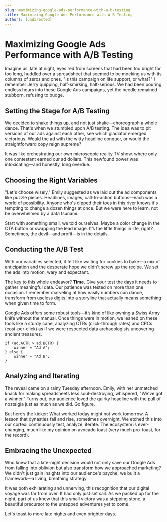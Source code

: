 ```yaml
---
slug: maximizing-google-ads-performance-with-a-b-testing
title: Maximizing Google Ads Performance with A B Testing
authors: [undirected]
---
```


# Maximizing Google Ads Performance with A/B Testing

Imagine us, late at night, eyes red from screens that had been too bright for too long, huddled over a spreadsheet that seemed to be mocking us with its columns of zeros and ones. "Is this campaign on life support, or what?" I remember Jerry quipping, half-smirking, half-serious. We had been pouring endless hours into these Google Ads campaigns, yet the needle remained stubborn, refusing to budge.

## Setting the Stage for A/B Testing

We decided to shake things up, and not just shake—choreograph a whole dance. That's when we stumbled upon A/B testing. The idea was to pit versions of our ads against each other, see which gladiator emerged victorious. Would the ad with the witty headline conquer, or would the straightforward copy reign supreme?

It was like orchestrating our own microscopic reality TV show, where only one contestant earned our ad dollars. This newfound power was intoxicating—and honestly, long overdue.

## Choosing the Right Variables

"Let's choose wisely," Emily suggested as we laid out the ad components like puzzle pieces. Headlines, images, call-to-action buttons—each was a world of possibility. Anyone who's dipped their toes in this river knows it's tempting to change a dozen things at once. But we were here to learn, not be overwhelmed by a data tsunami.

Start with something small, we told ourselves. Maybe a color change in the CTA button or swapping the lead image. It’s the little things in life, right? Sometimes, the devil—and profit—is in the details.

## Conducting the A/B Test

With our variables selected, it felt like waiting for cookies to bake—a mix of anticipation and the desperate hope we didn't screw up the recipe. We set the ads into motion, wary and expectant.

The key to this whole endeavor? **Time.** Give your test the days it needs to gather meaningful data. Our patience was tested on more than one occasion. I remember marveling at how easily numbers can dance, transform from useless digits into a storyline that actually means something when given time to form.

Google Ads offers some robust tools—it’s kind of like owning a Swiss Army knife without the manual. Once things were in motion, we leaned on these tools like a sturdy cane, analyzing CTRs (click-through rates) and CPCs (cost-per-click) as if we were respected data archaeologists uncovering ancient treasures.

```plaintext
if (ad.ACTR > ad.BCTR) {
    winner = "Ad A";
} else {
    winner = "Ad B";
}
```

## Analyzing and Iterating

The reveal came on a rainy Tuesday afternoon. Emily, with her unmatched knack for making spreadsheets less soul-destroying, whispered, "We've got a winner." Turns out, our audience loved the quirky headline with the pull of nostalgia just as much as we did. Go figure.

But here’s the kicker: What worked today might not work tomorrow. A lesson that dynasties fall and rise, sometimes overnight. We etched this into our cortex: continuously test, analyze, iterate. The ecosystem is ever-changing, much like my opinion on avocado toast (very much pro-toast, for the record).

## Embracing the Unexpected

Who knew that a late-night decision would not only save our Google Ads from falling into oblivion but also transform how we approached marketing? We didn't just gain insights into our audience's psyche; we built a framework—a living, breathing strategy.

It was both exhilarating and unnerving, this recognition that our digital voyage was far from over. It had only just set sail. As we packed up for the night, part of us knew that this small victory was a stepping stone, a beautiful precursor to the untapped adventures yet to come.

Let's toast to more late nights and even brighter days.